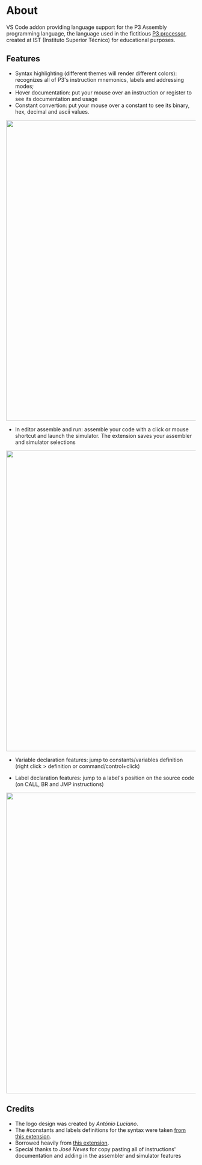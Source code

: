 # About

VS Code addon providing language support for the P3 Assembly programming language, the language used in the fictitious [P3 processor](http://algos.inesc-id.pt/arq-comp/?Material_Did%C3%A1tico___Processador_P3), created at IST (Instituto Superior Técnico) for educational purposes.

## Features

+ Syntax highlighting (different themes will render different colors): recognizes all of P3's instruction mnemonics, labels and addressing modes;
+ Hover documentation: put your mouse over an instruction or register to see its documentation and usage
+ Constant convertion: put your mouse over a constant to see its binary, hex, decimal and ascii values.

<img src="https://raw.githubusercontent.com/guipenedo/P3-Assembly/master/media/docs%26constants.gif" width="800">

+ In editor assemble and run: assemble your code with a click or mouse shortcut and launch the simulator. The extension saves your assembler and simulator selections

<img src="https://raw.githubusercontent.com/guipenedo/P3-Assembly/master/media/assembler%26simulator.gif" width="800">

+ Variable declaration features: jump to constants/variables definition (right click > definition or command/control+click)

+ Label declaration features: jump to a label's position on the source code (on CALL, BR and JMP instructions)

<img src="https://raw.githubusercontent.com/guipenedo/P3-Assembly/master/media/labels%26vars.gif" width="800">

## Credits

+ The logo design was created by *António Luciano*.
+ The #constants and labels definitions for the syntax were taken [from this extension](https://github.com/13xforever/x86_64-assembly-vscode).
+ Borrowed heavily from [this extension](https://github.com/prb28/vscode-amiga-assembly).
+ Special thanks to *José Neves* for copy pasting all of instructions' documentation and adding in the assembler and simulator features
